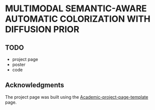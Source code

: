 # MULTIMODAL SEMANTIC-AWARE AUTOMATIC COLORIZATION WITH DIFFUSION PRIOR
## TODO
- project page
- poster
- code


## Acknowledgments
 The project page was built using the [Academic-project-page-template](https://github.com/eliahuhorwitz/Academic-project-page-template) page.


